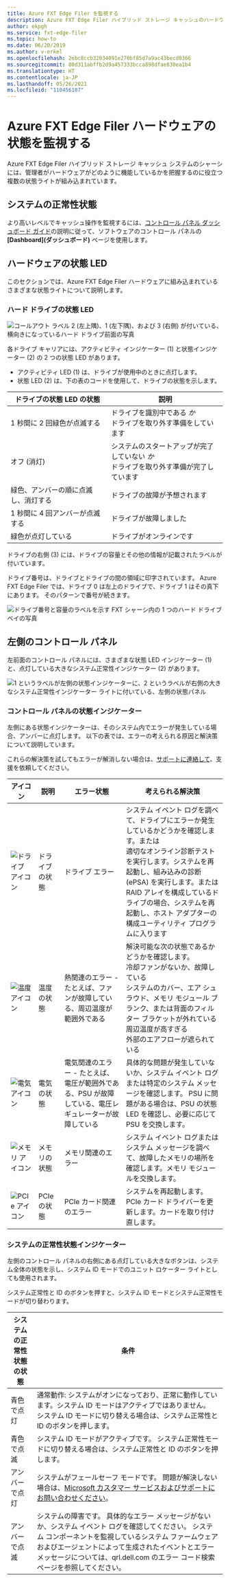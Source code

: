```yaml
---
title: Azure FXT Edge Filer を監視する
description: Azure FXT Edge Filer ハイブリッド ストレージ キャッシュのハードウェアの状態を監視する方法
author: ekpgh
ms.service: fxt-edge-filer
ms.topic: how-to
ms.date: 06/20/2019
ms.author: v-erkel
ms.openlocfilehash: 2ebc8ccb32034091e270bf85d7a9ac43becd0366
ms.sourcegitcommit: 80d311abffb2d9a457333bcca898dfae830ea1b4
ms.translationtype: HT
ms.contentlocale: ja-JP
ms.lasthandoff: 05/26/2021
ms.locfileid: "110456187"
---
```

# <a name="monitor-azure-fxt-edge-filer-hardware-status"></a>Azure FXT Edge Filer ハードウェアの状態を監視する

Azure FXT Edge Filer ハイブリッド ストレージ キャッシュ システムのシャーシには、管理者がハードウェアがどのように機能しているかを把握するのに役立つ複数の状態ライトが組み込まれています。

## <a name="system-health-status"></a>システムの正常性状態

より高いレベルでキャッシュ操作を監視するには、[コントロール パネル ダッシュボード ガイド](https://azure.github.io/Avere/legacy/dashboard/4_7/html/ops_dashboard_index.html)の説明に従って、ソフトウェアのコントロール パネルの **[Dashboard]\(ダッシュボード\)** ページを使用します。

## <a name="hardware-status-leds"></a>ハードウェアの状態 LED

このセクションでは、Azure FXT Edge Filer ハードウェアに組み込まれているさまざまな状態ライトについて説明します。

### <a name="hard-drive-status-leds"></a>ハード ドライブの状態 LED

![コールアウト ラベル 2 (左上隅)、1 (左下隅)、および 3 (右側) が付いている、横向きになっているハード ドライブ前面の写真](media/fxt-monitor/fxt-drive-callouts.png)

各ドライブ キャリアには、アクティビティ インジケーター (1) と状態インジケーター (2) の 2 つの状態 LED があります。

* アクティビティ LED (1) は、ドライブが使用中のときに点灯します。
* 状態 LED (2) は、下の表のコードを使用して、ドライブの状態を示します。

| ドライブの状態 LED の状態              | 説明  |
|-------------------------------------|----------------------------------------------------------|
| 1 秒間に 2 回緑色が点滅する      | ドライブを識別中である *か* <br> ドライブを取り外す準備をしています  |
| オフ (消灯)                         | システムのスタートアップが完了していない *か* <br>ドライブを取り外す準備が完了しています |
| 緑色、アンバーの順に点滅し、消灯する       | ドライブの故障が予想されます   |
| 1 秒間に 4 回アンバーが点滅する | ドライブが故障しました   |
| 緑色が点灯している                         | ドライブがオンラインです |

ドライブの右側 (3) には、ドライブの容量とその他の情報が記載されたラベルが付いています。

ドライブ番号は、ドライブとドライブの間の領域に印字されています。 Azure FXT Edge Filer では、ドライブ 0 は左上のドライブで、ドライブ 1 はその真下にあります。 そのパターンで番号が続きます。

![ドライブ番号と容量のラベルを示す FXT シャーシ内の 1 つのハード ドライブ ベイの写真](media/fxt-drives-photo.png)

## <a name="left-control-panel"></a>左側のコントロール パネル

左前面のコントロール パネルには、さまざまな状態 LED インジケーター (1) と、点灯している大きなシステム正常性インジケーター (2) があります。

![1 というラベルが左側の状態インジケーターに、2 というラベルが右側の大きなシステム正常性インジケーター ライトに付いている、左側の状態パネル](media/fxt-monitor/fxt-control-panel-left.jpg)

### <a name="control-panel-status-indicators"></a>コントロール パネルの状態インジケーター

左側にある状態インジケーターは、そのシステム内でエラーが発生している場合、アンバーに点灯します。 以下の表では、エラーの考えられる原因と解決策について説明しています。

これらの解決策を試してもエラーが解消しない場合は、[サポートに連絡して](fxt-support-ticket.md)、支援を依頼してください。

| アイコン | 説明 | エラー状態 | 考えられる解決策 |
|----------------|---------------|--------------------|----------------------|
| ![ドライブ アイコン](media/fxt-monitor/fxt-hd-icon.jpg) | ドライブの状態 | ドライブ エラー | システム イベント ログを調べて、ドライブにエラーか発生しているかどうかを確認します。または <br>適切なオンライン診断テストを実行します。システムを再起動し、組み込みの診断 (ePSA) を実行します。または <br>RAID アレイを構成しているドライブの場合、システムを再起動し、ホスト アダプターの構成ユーティリティ プログラムに入ります |
|![温度アイコン](media/fxt-monitor/fxt-temp-icon.jpg) | 温度の状態 | 熱関連のエラー - たとえば、ファンが故障している、周辺温度が範囲外である | 解決可能な次の状態であるかどうかを確認します。 <br>冷却ファンがないか、故障している <br>システムのカバー、エア シュラウド、メモリ モジュール ブランク、または背面のフィルター ブラケットが外れている <br>周辺温度が高すぎる <br>外部のエアフローが遮られている |
|![電気アイコン](media/fxt-monitor/fxt-electric-icon.jpg) | 電気の状態 | 電気関連のエラー - たとえば、電圧が範囲外である、PSU が故障している、電圧レギュレーターが故障している |  具体的な問題が発生していないか、システム イベント ログまたは特定のシステム メッセージを確認します。 PSU に問題がある場合は、PSU の状態 LED を確認し、必要に応じて PSU を交換します。 |
|![メモリ アイコン](media/fxt-monitor/fxt-memory-icon.jpg) | メモリの状態 | メモリ関連のエラー | システム イベント ログまたはシステム メッセージを調べて、故障したメモリの場所を確認します。メモリ モジュールを交換します。 |
|![PCIe アイコン](media/fxt-monitor/fxt-pcie-icon.jpg) | PCIe の状態 | PCIe カード関連のエラー | システムを再起動します。PCIe カード ドライバーを更新します。カードを取り付け直します。 |

### <a name="system-health-status-indicator"></a>システムの正常性状態インジケーター

左側のコントロール パネルの右側にある点灯している大きなボタンは、システム全体の状態を示し、システム ID モードでのユニット ロケーター ライトとしても使用されます。

システム正常性と ID のボタンを押すと、システム ID モードとシステム正常性モードが切り替わります。

|システムの正常性状態の状態 | 条件 |
|-------------------------------------------|-----------------------------------------------|
| 青色で点灯 | 通常動作: システムがオンになっており、正常に動作しています。システム ID モードはアクティブではありません。 <br/>システム ID モードに切り替える場合は、システム正常性と ID のボタンを押します。 |
| 青色で点滅 | システム ID モードがアクティブです。 システム正常性モードに切り替える場合は、システム正常性と ID のボタンを押します。 |
| アンバーで点灯 | システムがフェールセーフ モードです。 問題が解決しない場合は、[Microsoft カスタマー サービスおよびサポートにお問い合わせください](fxt-support-ticket.md)。 |
| アンバーで点滅 | システムの障害です。 具体的なエラー メッセージがないか、システム イベント ログを確認してください。 システム コンポーネントを監視しているシステム ファームウェアおよびエージェントによって生成されたイベントとエラー メッセージについては、qrl.dell.com のエラー コード検索ページを参照してください。 |
